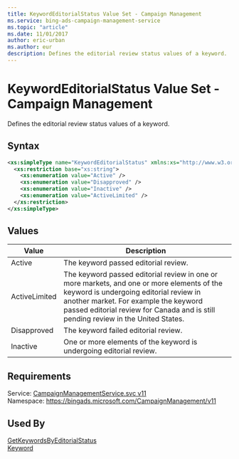 ```yaml
---
title: KeywordEditorialStatus Value Set - Campaign Management
ms.service: bing-ads-campaign-management-service
ms.topic: "article"
ms.date: 11/01/2017
author: eric-urban
ms.author: eur
description: Defines the editorial review status values of a keyword.
---
```

# KeywordEditorialStatus Value Set - Campaign Management
Defines the editorial review status values of a keyword.

## Syntax
```xml
<xs:simpleType name="KeywordEditorialStatus" xmlns:xs="http://www.w3.org/2001/XMLSchema">
  <xs:restriction base="xs:string">
    <xs:enumeration value="Active" />
    <xs:enumeration value="Disapproved" />
    <xs:enumeration value="Inactive" />
    <xs:enumeration value="ActiveLimited" />
  </xs:restriction>
</xs:simpleType>
```

## <a name="values"></a>Values

|Value|Description|
|-----------|---------------|
|<a name="active"></a>Active|The keyword passed editorial review.|
|<a name="activelimited"></a>ActiveLimited|The keyword passed editorial review in one or more markets, and one or more elements of the keyword is undergoing editorial review in another market. For example the keyword passed editorial review for Canada and is still pending review in the United States.|
|<a name="disapproved"></a>Disapproved|The keyword failed editorial review.|
|<a name="inactive"></a>Inactive|One or more elements of the keyword is undergoing editorial review.|

## Requirements
Service: [CampaignManagementService.svc v11](https://campaign.api.bingads.microsoft.com/Api/Advertiser/CampaignManagement/v11/CampaignManagementService.svc)  
Namespace: https://bingads.microsoft.com/CampaignManagement/v11  

## Used By
[GetKeywordsByEditorialStatus](getkeywordsbyeditorialstatus.md)  
[Keyword](keyword.md)  
